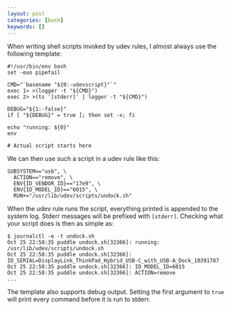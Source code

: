 ```yaml
---
layout: post
categories: [bash]
keywords: []
---
```


When writing shell scripts invoked by udev rules, I almost always use the
following template:

```shell
#!/usr/bin/env bash
set -euo pipefail

CMD="`basename "${0:-udevscript}"`"
exec 1> >(logger -t "${CMD}")
exec 2> >(ts '[stderr]' | logger -t "${CMD}")

DEBUG="${1:-false}"
if [ "${DEBUG}" = true ]; then set -x; fi

echo "running: ${0}"
env

# Actual script starts here
```

We can then use such a script in a udev rule like this:

```shell
SUBSYSTEM=="usb", \
  ACTION=="remove", \
  ENV{ID_VENDOR_ID}=="17e9", \
  ENV{ID_MODEL_ID}=="6015", \
  RUN+="/usr/lib/udev/scripts/undock.sh"
```

When the udev rule runs the script, everything printed is appended to the system
log. Stderr messages will be prefixed with `[stderr]`. Checking what your script
does is then as simple as:

```shell
$ journalctl -e -t undock.sh
Oct 25 22:58:35 puddle undock.sh[32366]: running: /usr/lib/udev/scripts/undock.sh
Oct 25 22:58:35 puddle undock.sh[32366]: ID_SERIAL=DisplayLink_ThinkPad_Hybrid_USB-C_with_USB-A_Dock_10391787
Oct 25 22:58:35 puddle undock.sh[32366]: ID_MODEL_ID=6015
Oct 25 22:58:35 puddle undock.sh[32366]: ACTION=remove
...
```

The template also supports debug output. Setting the first argument to `true`
will print every command before it is run to stderr.
